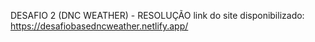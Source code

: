 DESAFIO 2 (DNC WEATHER) - RESOLUÇÃO
link do site disponibilizado: https://desafiobasedncweather.netlify.app/
